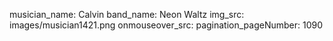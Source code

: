 musician_name: Calvin
band_name: Neon Waltz
img_src: images/musician1421.png
onmouseover_src: 
pagination_pageNumber: 1090